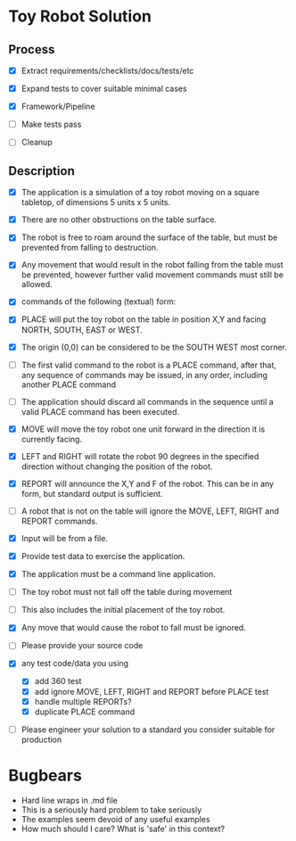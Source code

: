 Toy Robot Solution
==================

Process
-------
- [x] Extract requirements/checklists/docs/tests/etc
- [x] Expand tests to cover suitable minimal cases
- [x] Framework/Pipeline
- [ ] Make tests pass
- [ ] Cleanup


Description
-----------

- [x] The application is a simulation of a toy robot moving on a square tabletop, of dimensions 5 units x 5 units.
- [x] There are no other obstructions on the table surface.
- [x] The robot is free to roam around the surface of the table, but must be prevented from falling to destruction.
- [x] Any movement that would result in the robot falling from the table must be prevented, however further valid movement commands must still be allowed.

- [x] commands of the following (textual) form:
- [x] PLACE will put the toy robot on the table in position X,Y and facing NORTH, SOUTH, EAST or WEST.
- [x] The origin (0,0) can be considered to be the SOUTH WEST most corner.
- [ ] The first valid command to the robot is a PLACE command, after that, any sequence of commands may be issued, in any order, including another PLACE command
- [ ] The application should discard all commands in the sequence until a valid PLACE command has been executed.
- [x] MOVE will move the toy robot one unit forward in the direction it is currently facing.
- [x] LEFT and RIGHT will rotate the robot 90 degrees in the specified direction without changing the position of the robot.
- [x] REPORT will announce the X,Y and F of the robot. This can be in any form, but standard output is sufficient.

- [ ] A robot that is not on the table will ignore the MOVE, LEFT, RIGHT and REPORT commands.
- [x] Input will be from a file.
- [x] Provide test data to exercise the application.
- [x] The application must be a command line application.

- [ ] The toy robot must not fall off the table during movement
- [ ] This also includes the initial placement of the toy robot.
- [x] Any move that would cause the robot to fall must be ignored.

- [ ] Please provide your source code
- [x] any test code/data you using
  - [x] add 360 test
  - [x] add ignore MOVE, LEFT, RIGHT and REPORT before PLACE test
  - [x] handle multiple REPORTs?
  - [x] duplicate PLACE command
- [ ] Please engineer your solution to a standard you consider suitable for production


# Bugbears
- Hard line wraps in .md file
- This is a seriously hard problem to take seriously
- The examples seem devoid of any useful examples
- How much should I care? What is 'safe' in this context?
